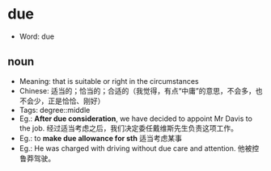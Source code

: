 # due

- Word: due

## noun

- Meaning: that is suitable or right in the circumstances
- Chinese: 适当的；恰当的；合适的（我觉得，有点“中庸”的意思，不会多，也不会少，正是恰恰、刚好）
- Tags: degree::middle
- Eg.: **After due consideration**, we have decided to appoint Mr Davis to the job. 经过适当考虑之后，我们决定委任戴维斯先生负责这项工作。
- Eg.: to **make due allowance for sth** 适当考虑某事
- Eg.: He was charged with driving without due care and attention. 他被控鲁莽驾驶。

